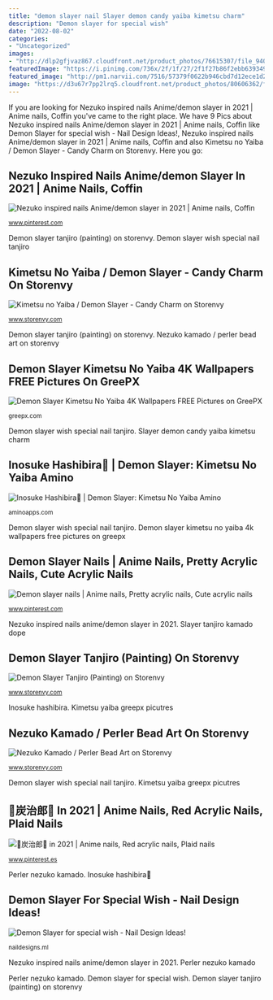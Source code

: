 ```yaml
---
title: "demon slayer nail Slayer demon candy yaiba kimetsu charm"
description: "Demon slayer for special wish"
date: "2022-08-02"
categories:
- "Uncategorized"
images:
- "http://dlp2gfjvaz867.cloudfront.net/product_photos/76615307/file_9403bf1af7_large.jpg"
featuredImage: "https://i.pinimg.com/736x/2f/1f/27/2f1f27b86f2ebb639349042c2fbc791d.jpg"
featured_image: "http://pm1.narvii.com/7516/57379f0622b946cbd7d12ece1d23b0ba9a3d6233r1-1080-1056v2_uhq.jpg"
image: "https://d3u67r7pp2lrq5.cloudfront.net/product_photos/80606362/file_217b0e36bb_original.jpeg"
---
```


If you are looking for Nezuko inspired nails Anime/demon slayer in 2021 | Anime nails, Coffin you've came to the right place. We have 9 Pics about Nezuko inspired nails Anime/demon slayer in 2021 | Anime nails, Coffin like Demon Slayer for special wish - Nail Design Ideas!, Nezuko inspired nails Anime/demon slayer in 2021 | Anime nails, Coffin and also Kimetsu no Yaiba / Demon Slayer - Candy Charm on Storenvy. Here you go:

## Nezuko Inspired Nails Anime/demon Slayer In 2021 | Anime Nails, Coffin

![Nezuko inspired nails Anime/demon slayer in 2021 | Anime nails, Coffin](https://i.pinimg.com/736x/f7/14/e3/f714e3508ab19a52117e9a86b6347f4d.jpg "Slayer demon candy yaiba kimetsu charm")

<small>www.pinterest.com</small>

Demon slayer tanjiro (painting) on storenvy. Demon slayer wish special nail tanjiro

## Kimetsu No Yaiba / Demon Slayer - Candy Charm On Storenvy

![Kimetsu no Yaiba / Demon Slayer - Candy Charm on Storenvy](http://d310a9hpolx59w.cloudfront.net/product_photos/84385471/file_eefeb08eb8_large.jpg "Perler nezuko kamado")

<small>www.storenvy.com</small>

Demon slayer tanjiro (painting) on storenvy. Nezuko kamado / perler bead art on storenvy

## Demon Slayer Kimetsu No Yaiba 4K Wallpapers FREE Pictures On GreePX

![Demon Slayer Kimetsu No Yaiba 4K Wallpapers FREE Pictures on GreePX](https://greepx.com/wp-content/uploads/2020/11/1604356701_129_Demon-Slayer-Kimetsu-No-Yaiba-4K-Wallpapers.jpg "Nezuko coffin")

<small>greepx.com</small>

Demon slayer wish special nail tanjiro. Slayer demon candy yaiba kimetsu charm

## Inosuke Hashibira💙 | Demon Slayer: Kimetsu No Yaiba Amino

![Inosuke Hashibira💙 | Demon Slayer: Kimetsu No Yaiba Amino](http://pm1.narvii.com/7516/57379f0622b946cbd7d12ece1d23b0ba9a3d6233r1-1080-1056v2_uhq.jpg "Demon slayer nails")

<small>aminoapps.com</small>

Demon slayer wish special nail tanjiro. Demon slayer kimetsu no yaiba 4k wallpapers free pictures on greepx

## Demon Slayer Nails | Anime Nails, Pretty Acrylic Nails, Cute Acrylic Nails

![Demon slayer nails | Anime nails, Pretty acrylic nails, Cute acrylic nails](https://i.pinimg.com/736x/2f/1f/27/2f1f27b86f2ebb639349042c2fbc791d.jpg "Slayer tanjiro kamado dope")

<small>www.pinterest.com</small>

Nezuko inspired nails anime/demon slayer in 2021. Slayer tanjiro kamado dope

## Demon Slayer Tanjiro (Painting) On Storenvy

![Demon Slayer Tanjiro (Painting) on Storenvy](http://dlp2gfjvaz867.cloudfront.net/product_photos/76615307/file_9403bf1af7_large.jpg "Perler nezuko kamado")

<small>www.storenvy.com</small>

Inosuke hashibira. Kimetsu yaiba greepx picutres

## Nezuko Kamado / Perler Bead Art On Storenvy

![Nezuko Kamado / Perler Bead Art on Storenvy](https://d3u67r7pp2lrq5.cloudfront.net/product_photos/80606362/file_217b0e36bb_original.jpeg "Demon slayer kimetsu no yaiba 4k wallpapers free pictures on greepx")

<small>www.storenvy.com</small>

Demon slayer wish special nail tanjiro. Kimetsu yaiba greepx picutres

## 💚炭治郎🖤 In 2021 | Anime Nails, Red Acrylic Nails, Plaid Nails

![💚炭治郎🖤 in 2021 | Anime nails, Red acrylic nails, Plaid nails](https://i.pinimg.com/736x/bb/a4/df/bba4df521344b4e803beca2b13541c37.jpg "Nezuko inspired nails anime/demon slayer in 2021")

<small>www.pinterest.es</small>

Perler nezuko kamado. Inosuke hashibira💙

## Demon Slayer For Special Wish - Nail Design Ideas!

![Demon Slayer for special wish - Nail Design Ideas!](https://naildesigns.ml/wp-content/uploads/2020/05/Demon-Slayer-for-special-wish.jpeg "Perler nezuko kamado")

<small>naildesigns.ml</small>

Nezuko inspired nails anime/demon slayer in 2021. Perler nezuko kamado

Perler nezuko kamado. Demon slayer for special wish. Demon slayer tanjiro (painting) on storenvy
